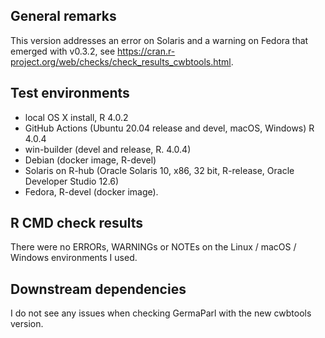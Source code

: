 ## General remarks

This version addresses an error on Solaris and a warning on Fedora that emerged with v0.3.2, see https://cran.r-project.org/web/checks/check_results_cwbtools.html. 


## Test environments

* local OS X install, R 4.0.2
* GitHub Actions (Ubuntu 20.04 release and devel, macOS, Windows) R 4.0.4
* win-builder (devel and release, R. 4.0.4)
* Debian (docker image, R-devel)
* Solaris on R-hub (Oracle Solaris 10, x86, 32 bit, R-release, Oracle Developer Studio 12.6)
* Fedora, R-devel (docker image).

## R CMD check results

There were no ERRORs, WARNINGs or NOTEs on the Linux / macOS / Windows environments I used. 


## Downstream dependencies

I do not see any issues when checking GermaParl with the new cwbtools version.

